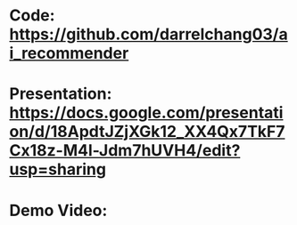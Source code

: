 # Code: https://github.com/darrelchang03/ai_recommender
# Presentation: https://docs.google.com/presentation/d/18ApdtJZjXGk12_XX4Qx7TkF7Cx18z-M4l-Jdm7hUVH4/edit?usp=sharing
# Demo Video:
